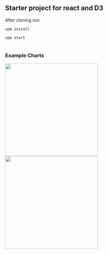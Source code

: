 ## Starter project for react and D3

After cloning run:   
   
```npm install```

 ```npm start``` <br/>
<br/>


 ### Example Charts

 <img src="images/pie-chart-image.png" width="300">
 <br/>
 <img src="images/line-graph.png" width="300">
